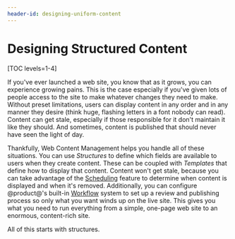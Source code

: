 ```yaml
---
header-id: designing-uniform-content
---
```


# Designing Structured Content

[TOC levels=1-4]

If you've ever launched a web site, you know that as it grows, you can
experience growing pains. This is the case especially if you've given lots of
people access to the site to make whatever changes they need to make. Without
preset limitations, users can display content in any order and in any manner
they desire (think huge, flashing letters in a font nobody can read). Content
can get stale, especially if those responsible for it don't maintain it like
they should. And sometimes, content is published that should never have seen the
light of day.

<!-- No video at the current time.

div class="video-link"
img alt="video thumbnail" src="../../../../images/vid-struc-temp-thumbnail.png" />
/div>
-->

Thankfully, Web Content Management helps you handle all of these situations. You
can use *Structures* to define which fields are available to users when they
create content. These can be coupled with *Templates* that define how to display
that content. Content won't get stale, because you can take advantage of the
[Scheduling](/docs/7-2/user/-/knowledge_base/u/scheduling-web-content-publication)
feature to determine when content is displayed and when it's removed.
Additionally, you can configure @product@'s built-in
[Workflow](/docs/7-2/user/-/knowledge_base/u/workflow) system to set
up a review and publishing process so only what you want winds up on the live
site. This gives you what you need to run everything from a simple, one-page web
site to an enormous, content-rich site.

All of this starts with structures.

<!--
div class="video-tag" data-name="Creating Content with Structures and Templates">
  video width="100%" height="100%" controls>
    source src="https://portal.liferay.dev/documents/113763090/113919826/creating-content-with-structures-and-templates.mp4" type="video/mp4">
    source src="https://portal.liferay.dev/documents/113763090/113919826/creating-content-with-structures-and-templates.webm" type="video/webm">
    Your browser does not support HTML5 video.
  /video>
/div>
-->
